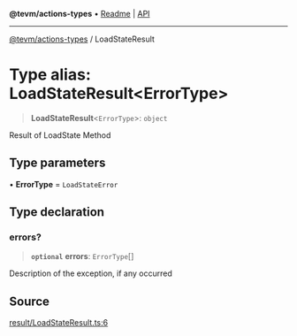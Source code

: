 **@tevm/actions-types** • [Readme](../README.md) \| [API](../globals.md)

***

[@tevm/actions-types](../README.md) / LoadStateResult

# Type alias: LoadStateResult\<ErrorType\>

> **LoadStateResult**\<`ErrorType`\>: `object`

Result of LoadState Method

## Type parameters

• **ErrorType** = `LoadStateError`

## Type declaration

### errors?

> **`optional`** **errors**: `ErrorType`[]

Description of the exception, if any occurred

## Source

[result/LoadStateResult.ts:6](https://github.com/evmts/tevm-monorepo/blob/main/packages/actions-types/src/result/LoadStateResult.ts#L6)
